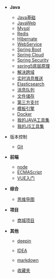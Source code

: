 - **Java**
  - [Java基础](java/basic/_sidebar.md)
  - [JavaWeb](java/javaweb/_sidebar.md)
  - [Mysql](mysql/_sidebar.md)
  - [Redis](java/redis/_sidebar.md)
  - [Hibernate](java/hibernate/_sidebar.md)
  - [WebService](java/webservice/_sidebar.md)
  - [Spring Boot](java/springboot/_sidebar.md)
  - [Spring Cloud](java/springCloud/_sidebar.md)
  - [Spring Security](java/spring_security/_sidebar.md)
  - [spring5底层原理](java/spring5_source_code/_sidebar.md)
  - [解决跨域](java/cross_domain/_sidebar.md)
  - [实时消息推送](java/message_push/_sidebar.md)
  - [Elasticsearch](java/elasticsearch/_sidebar.md)
  - [消息队列](java/mq/_sidebar.md)
  - [文件储存](java/storage/_sidebar)
  - [第三方支付](java/payment/_sidebar)
  - [模板引擎](java/template/_sidebar.md)
  - [Docker](docker/_sidebar)
  - [我的JAVA工具集](java/modules/_sidebar)
  - [我的JS工具集](frontend/modules/_sidebar)
- 版本控制
  - [Git](vcs/git/_sidebar.md)
- **前端**
  - [node](/frontend/node/md/_sidebar.md)
  - [ECMAScript](frontend/ecmascript/_sidebar.md)
  - [VUE入门](frontend/vue/_sidebar.md)
- **综合**
  
  - [思维导图](common/minds/_sidebar.md)
- **项目**
  - [商城项目](project/leyoumall/_sidebar.md)
- **其他**
  - [deepin](others/deepin/_sidebar.md)
  
  - [IDEA](others/idea/_sidebar.md)
  - [markdown](others/markdown/_sidebar.md)
  - [收藏夹](others/facorites/_sidebar.md)
